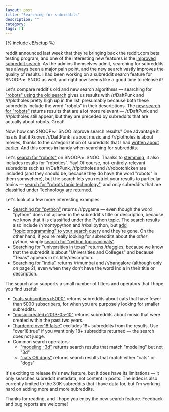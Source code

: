 ```yaml
---
layout: post
title: "Searching for subreddits"
description: ""
category: 
tags: []
---
```

{% include JB/setup %}

reddit announced last week that they're bringing back the reddit.com beta testing program, and one of the interesting new features is the [improved subreddit search](http://www.reddit.com/r/beta/comments/35762a/welcome_to_rbeta/). As the admins themselves admit, searching for subreddits has always been a major pain point, and the new search vastly improves the quality of results. I had been working on a subreddit search feature for <span class="logo logo-small">SNOOP<img src="{{ ASSET_PATH }}snoopsnoo/img/logo_sm.png" alt="(SnoopSnoo Logo)" width="21" height="10">SNOO</span> as well, and right now seems like a good time to release it!

Let's compare reddit's old and new search algorithms &mdash; searching for ["robots" using the old search](https://www.reddit.com/subreddits/search?q=robots&sort=activity) gives us results with /r/DaftPunk and /r/plotholes pretty high up in the list, presumably because both these subreddits include the word "robots" in their descriptions. The [new search for "robots"](https://beta.reddit.com/subreddits/search?q=robots) returns results that are a lot more relevant &mdash; /r/DaftPunk and /r/plotholes still appear, but they are preceded by subreddits that are actually about robots. Great!

Now, how can <span class="logo logo-small">SNOOP<img src="{{ ASSET_PATH }}snoopsnoo/img/logo_sm.png" alt="(SnoopSnoo Logo)" width="21" height="10">SNOO</span> improve search results? One advantage it has is that it *knows* /r/DaftPunk is about music and /r/plotholes is about movies, thanks to the categorization of subreddits that I had [written about earlier](http://blog.snoopsnoo.com/2015/02/15/theres-a-subreddit-for-that). And this comes in handy when searching for subreddits. 

Let's [search for "robots"](http://snoopsnoo.com/subreddits/search?q=robots) on <span class="logo logo-small">SNOOP<img src="{{ ASSET_PATH }}snoopsnoo/img/logo_sm.png" alt="(SnoopSnoo Logo)" width="21" height="10">SNOO</span>. Thanks to [stemming](http://en.wikipedia.org/wiki/Stemming), it also includes results for "robotics". Yay! Of course, not-entirely-relevant subreddits such as /r/DaftPunk, /r/plotholes and /r/robotchicken are included (and they should be, because they do have the word "robots" in them somwehere), but the search lets you restrict your results to particular topics &mdash; [search for "robots topic:technology"](http://snoopsnoo.com/subreddits/search?q=robots+topic%3Atechnology), and only subreddits that are classified under Technology are returned. 

Let's look at a few more interesting examples:

* [Searching for "python"](http://snoopsnoo.com/subreddits/search?q=python) returns /r/pygame &mdash; even though the word "python" does not appear in the subreddit's title or description, because we know that it is classified under the Python topic. The search results also include /r/montypython and /r/ballpython, but [add "topic:programming" to your search query](http://snoopsnoo.com/subreddits/search?q=python+topic%3Aprogramming) and they're gone. On the other hand, if you're really looking for subreddits about the *other* python, simply [search for "python topic:animals"](http://snoopsnoo.com/subreddits/search?q=python+topic%3Aanimals).
* [Searching for "universities in texas"](http://snoopsnoo.com/subreddits/search?q=universities+in+texas) returns /r/aggies, because we know that the subreddit is about "Universities and Colleges" and because "Texas" appears in its title/description.
* [Searching for "india"](http://snoopsnoo.com/subreddits/search?q=india) returns /r/mumbai and /r/bangalore (although only on page 2), even when they don't have the word India in their title or description.

The search also supports a small number of filters and operators that I hope you find useful:

* ["cats subscribers<5000"](http://snoopsnoo.com/subreddits/search?q=cats+subscribers%3C5000) returns subreddits about cats that have fewer than 5000 subscribers, for when you are purposely looking for smaller subreddits.
* ["music created>2013-05-10"](http://snoopsnoo.com/subreddits/search?q=music+created%3E2013-05-10) returns subreddits about music that were created within the past two years.
* ["hardcore over18:false"](http://snoopsnoo.com/subreddits/search?q=hardcore+over18%3Afalse) excludes 18+ subreddits from the results. Use "over18:true" if you want only 18+ subreddits returned &mdash; the search does not judge.
* Common search operators:
	* ["modeling -3d"](http://snoopsnoo.com/subreddits/search?q=modeling+-3d) returns search results that match "modeling" but not "3d"
	* ["cats OR dogs"](http://snoopsnoo.com/subreddits/search?q=cats+OR+dogs) returns search results that match either "cats" or "dogs"

It's exciting to release this new feature, but it does have its limitations &mdash; it only searches subreddit metadata, not content in posts. The index is also currently limited to the 30K subreddits that I have data for, but I'm working hard on adding more and more subreddits.

Thanks for reading, and I hope you enjoy the new search feature. Feedback and bug reports are welcome!
